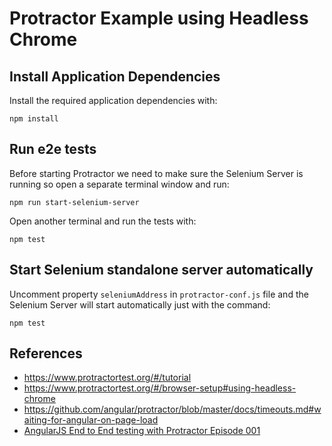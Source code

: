 # Protractor Example using Headless Chrome

## Install Application Dependencies 

Install the required application dependencies with:
```shell
npm install 
```

## Run e2e tests

Before starting Protractor we need to make sure the Selenium Server is running so open a separate terminal window and run:
```shell
npm run start-selenium-server
```

Open another terminal and run the tests with:
```shell
npm test
```

## Start Selenium standalone server automatically

Uncomment property `seleniumAddress` in `protractor-conf.js` file and the Selenium Server will start automatically just with the command:
```shell
npm test
```

## References

* https://www.protractortest.org/#/tutorial
* https://www.protractortest.org/#/browser-setup#using-headless-chrome
* https://github.com/angular/protractor/blob/master/docs/timeouts.md#waiting-for-angular-on-page-load
* [AngularJS End to End testing with Protractor Episode 001]

[AngularJS End to End testing with Protractor Episode 001]: https://www.youtube.com/watch?v=SPTzxva2hiE&t=1s